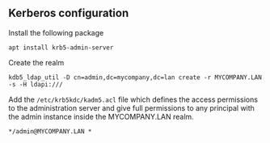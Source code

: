 ## Kerberos configuration

Install the following package
```
apt install krb5-admin-server
```

Create the realm
```
kdb5_ldap_util -D cn=admin,dc=mycompany,dc=lan create -r MYCOMPANY.LAN -s -H ldapi:///
```

Add the `/etc/krb5kdc/kadm5.acl` file which defines the access permissions to the administration server and give full permissions to any principal with the admin instance inside the MYCOMPANY.LAN realm.
```
*/admin@MYCOMPANY.LAN *
```
